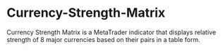 # Currency-Strength-Matrix
Currency Strength Matrix is a MetaTrader indicator that displays relative strength of 8 major currencies based on their pairs in a table form.
